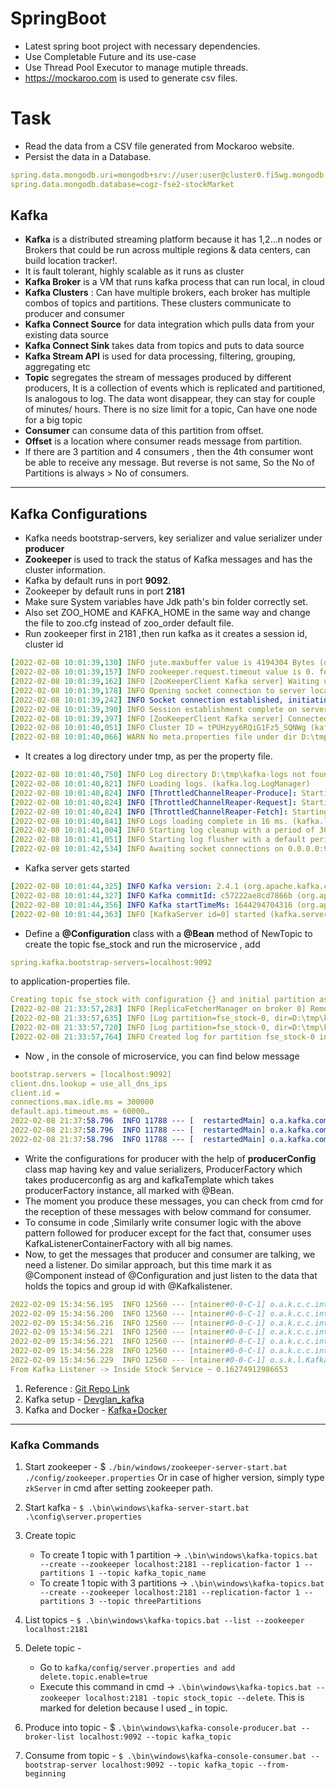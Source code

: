# SpringBoot
- Latest spring boot project with necessary dependencies.
- Use Completable Future and its use-case
- Use Thread Pool Executor to manage mutiple threads.
- https://mockaroo.com is used to generate csv files.

# Task
- Read the data from a CSV file generated from Mockaroo website.
- Persist the data in a Database.
```yaml
spring.data.mongodb.uri=mongodb+srv://user:user@cluster0.fi5wg.mongodb.net/cogz-fse2-stockMarket
spring.data.mongodb.database=cogz-fse2-stockMarket
```

## Kafka
-  **Kafka** is a distributed streaming platform because it has 1,2…n nodes or Brokers that could be run across multiple regions & data centers, can build location tracker!.
-  It is fault tolerant, highly scalable as it runs as cluster
- **Kafka Broker** is a VM that runs kafka process that can run local, in cloud
-  **Kafka Clusters** : Can have multiple brokers, each broker has multiple combos of topics and partitions. These clusters communicate to producer and consumer
-  **Kafka Connect Source** for data integration which pulls data from your existing data source
-  **Kafka Connect Sink** takes data from topics and puts to data source
-  **Kafka Stream API** is used for data processing, filtering, grouping, aggregating etc
-  **Topic** segregates the stream of messages produced by different producers, It is a collection of events which is replicated and partitioned, Is analogous to log. The data wont disappear, they can stay for couple of minutes/ hours. There is no size limit for a topic, Can have one node for a big topic
-  **Consumer** can consume data of this partition from offset.
-  **Offset** is a location where consumer reads message from partition.
-  If there are 3 partition and 4 consumers , then the 4th consumer wont be able to receive any message. But reverse is not same, So the No of Partitions is always > No of consumers.

---

## Kafka Configurations

- Kafka needs bootstrap-servers, key serializer and value serializer under **producer**
- **Zookeeper** is used to track the status of Kafka messages and has the cluster information.
- Kafka by default runs in port **9092**.
- Zookeeper by default runs in port **2181**
- Make sure System variables have Jdk path's bin folder correctly set.
- Also set ZOO_HOME and KAFKA_HOME in the same way and change the file to zoo.cfg instead of zoo_order default file.
- Run zookeeper first in 2181 ,then run kafka as it creates a session id, cluster id

```yaml 
[2022-02-08 10:01:39,130] INFO jute.maxbuffer value is 4194304 Bytes (org.apache.zookeeper.ClientCnxnSocket)
[2022-02-08 10:01:39,157] INFO zookeeper.request.timeout value is 0. feature enabled= (org.apache.zookeeper.ClientCnxn)
[2022-02-08 10:01:39,162] INFO [ZooKeeperClient Kafka server] Waiting until connected. (kafka.zookeeper.ZooKeeperClient)
[2022-02-08 10:01:39,178] INFO Opening socket connection to server localhost/0:0:0:0:0:0:0:1:2181. Will not attempt to authenticate using SASL (unknown error) (org.apache.zookeeper.ClientCnxn)
[2022-02-08 10:01:39,242] INFO Socket connection established, initiating session, client: /0:0:0:0:0:0:0:1:60308, server: localhost/0:0:0:0:0:0:0:1:2181 (org.apache.zookeeper.ClientCnxn)
[2022-02-08 10:01:39,390] INFO Session establishment complete on server localhost/0:0:0:0:0:0:0:1:2181, sessionid = 0x17ed79972bb0000, negotiated timeout = 6000 (org.apache.zookeeper.ClientCnxn)
[2022-02-08 10:01:39,397] INFO [ZooKeeperClient Kafka server] Connected. (kafka.zookeeper.ZooKeeperClient)
[2022-02-08 10:01:40,051] INFO Cluster ID = tPUHzyy6RQiG1Fz5_SQNWg (kafka.server.KafkaServer)
[2022-02-08 10:01:40,066] WARN No meta.properties file under dir D:\tmp\kafka-logs\meta.properties (kafka.server.BrokerMetadataCheckpoint)
```

- It creates a log directory under tmp, as per the property file.

```yaml
[2022-02-08 10:01:40,750] INFO Log directory D:\tmp\kafka-logs not found, creating it. (kafka.log.LogManager)
[2022-02-08 10:01:40,821] INFO Loading logs. (kafka.log.LogManager)
[2022-02-08 10:01:40,824] INFO [ThrottledChannelReaper-Produce]: Starting (kafka.server.ClientQuotaManager$ThrottledChannelReaper)
[2022-02-08 10:01:40,824] INFO [ThrottledChannelReaper-Request]: Starting (kafka.server.ClientQuotaManager$ThrottledChannelReaper)
[2022-02-08 10:01:40,824] INFO [ThrottledChannelReaper-Fetch]: Starting (kafka.server.ClientQuotaManager$ThrottledChannelReaper)
[2022-02-08 10:01:40,841] INFO Logs loading complete in 16 ms. (kafka.log.LogManager)
[2022-02-08 10:01:41,004] INFO Starting log cleanup with a period of 300000 ms. (kafka.log.LogManager)
[2022-02-08 10:01:41,051] INFO Starting log flusher with a default period of 9223372036854775807 ms. (kafka.log.LogManager)
[2022-02-08 10:01:42,534] INFO Awaiting socket connections on 0.0.0.0:9092. (kafka.network.Acceptor)
```

- Kafka server gets started

```yaml
[2022-02-08 10:01:44,325] INFO Kafka version: 2.4.1 (org.apache.kafka.common.utils.AppInfoParser)
[2022-02-08 10:01:44,327] INFO Kafka commitId: c57222ae8cd7866b (org.apache.kafka.common.utils.AppInfoParser)
[2022-02-08 10:01:44,356] INFO Kafka startTimeMs: 1644294704316 (org.apache.kafka.common.utils.AppInfoParser)
[2022-02-08 10:01:44,363] INFO [KafkaServer id=0] started (kafka.server.KafkaServer)
```

- Define a **@Configuration** class with a **@Bean** method of NewTopic to create the topic fse_stock and run the microservice , add
```yaml
spring.kafka.bootstrap-servers=localhost:9092 
```
to application-properties file.

```yaml
Creating topic fse_stock with configuration {} and initial partition assignment Map(0 -> ArrayBuffer(0)) (kafka.zk.AdminZkClient)
[2022-02-08 21:33:57,283] INFO [ReplicaFetcherManager on broker 0] Removed fetcher for partitions Set(fse_stock-0) (kafka.server.ReplicaFetcherManager)
[2022-02-08 21:33:57,635] INFO [Log partition=fse_stock-0, dir=D:\tmp\kafka-logs] Loading producer state till offset 0 with message format version 2 (kafka.log.Log)
[2022-02-08 21:33:57,720] INFO [Log partition=fse_stock-0, dir=D:\tmp\kafka-logs] Completed load of log with 1 segments, log start offset 0 and log end offset 0 in 243 ms (kafka.log.Log)
[2022-02-08 21:33:57,764] INFO Created log for partition fse_stock-0 in D:\tmp\kafka-logs\fse_stock-0 with properties
```

- Now , in the console of microservice, you can find below message

```yaml
bootstrap.servers = [localhost:9092]
client.dns.lookup = use_all_dns_ips
client.id = 
connections.max.idle.ms = 300000
default.api.timeout.ms = 60000…
2022-02-08 21:37:58.796  INFO 11788 --- [  restartedMain] o.a.kafka.common.utils.AppInfoParser     : Kafka version: 3.0.0
2022-02-08 21:37:58.796  INFO 11788 --- [  restartedMain] o.a.kafka.common.utils.AppInfoParser     : Kafka commitId: 8cb0a5e9d3441962
2022-02-08 21:37:58.796  INFO 11788 --- [  restartedMain] o.a.kafka.common.utils.AppInfoParser     : Kafka startTimeMs: 1644336478796
```

- Write the configurations for producer with the help of **producerConfig** class map having key and value serializers, ProducerFactory which takes producerconfig as arg and kafkaTemplate which takes producerFactory instance, all marked with @Bean.
- The moment you produce these messages, you can check from cmd for the reception of these messages with below command for consumer.
- To consume in code ,Similarly write consumer logic with the above pattern followed for producer except for the fact that, consumer uses KafkaListenerContainerFactory with all big names.
- Now, to get the messages that producer and consumer are talking, we need a listener. Do similar approach, but this time mark it as @Component instead of @Configuration and just listen to the data that holds the topics and group id with @Kafkalistener.

```yaml
2022-02-09 15:34:56.195  INFO 12560 --- [ntainer#0-0-C-1] o.a.k.c.c.internals.ConsumerCoordinator  : [Consumer clientId=consumer-stockGroup-2, groupId=stockGroup] Successfully joined group with generation Generation{generationId=3, memberId='consumer-stockGroup-2-59bdfb1b-4af9-452c-8e69-02f85e42192d', protocol='range'}
2022-02-09 15:34:56.200  INFO 12560 --- [ntainer#0-0-C-1] o.a.k.c.c.internals.ConsumerCoordinator  : [Consumer clientId=consumer-stockGroup-2, groupId=stockGroup] Finished assignment for group at generation 3: {consumer-stockGroup-2-59bdfb1b-4af9-452c-8e69-02f85e42192d=Assignment(partitions=[fse_stock-0])}
2022-02-09 15:34:56.216  INFO 12560 --- [ntainer#0-0-C-1] o.a.k.c.c.internals.ConsumerCoordinator  : [Consumer clientId=consumer-stockGroup-2, groupId=stockGroup] Successfully synced group in generation Generation{generationId=3, memberId='consumer-stockGroup-2-59bdfb1b-4af9-452c-8e69-02f85e42192d', protocol='range'}
2022-02-09 15:34:56.221  INFO 12560 --- [ntainer#0-0-C-1] o.a.k.c.c.internals.ConsumerCoordinator  : [Consumer clientId=consumer-stockGroup-2, groupId=stockGroup] Notifying assignor about the new Assignment(partitions=[fse_stock-0])
2022-02-09 15:34:56.221  INFO 12560 --- [ntainer#0-0-C-1] o.a.k.c.c.internals.ConsumerCoordinator  : [Consumer clientId=consumer-stockGroup-2, groupId=stockGroup] Adding newly assigned partitions: fse_stock-0
2022-02-09 15:34:56.228  INFO 12560 --- [ntainer#0-0-C-1] o.a.k.c.c.internals.ConsumerCoordinator  : [Consumer clientId=consumer-stockGroup-2, groupId=stockGroup] Setting offset for partition fse_stock-0 to the committed offset FetchPosition{offset=23, offsetEpoch=Optional.empty, currentLeader=LeaderAndEpoch{leader=Optional[host.docker.internal:9092 (id: 0 rack: null)], epoch=0}}
2022-02-09 15:34:56.229  INFO 12560 --- [ntainer#0-0-C-1] o.s.k.l.KafkaMessageListenerContainer    : stockGroup: partitions assigned: [fse_stock-0]
From Kafka Listener -> Inside Stock Service ~ 0.16274912986653
```

1. Reference : [Git Repo Link](https://github.com/java2786/cts_batch_5/tree/master/kafka)
1. Kafka setup - [Devglan_kafka](https://www.devglan.com/corejava/apache-kafka-java-example)
1. Kafka and Docker - [Kafka+Docker](https://www.kaaiot.com/blog/kafka-docker)

---		
### Kafka Commands

1. Start zookeeper - $ `./bin/windows/zookeeper-server-start.bat ./config/zookeeper.properties` Or in case of higher version, simply type `zkServer` in cmd after setting zookeeper path.

1. Start kafka - `$ .\bin\windows\kafka-server-start.bat .\config\server.properties`

1. Create topic
    - To create 1 topic with 1 partition -> `.\bin\windows\kafka-topics.bat --create --zookeeper localhost:2181 --replication-factor 1 --partitions 1 --topic kafka_topic_name`
    - To create 1 topic with 3 partitions -> `.\bin\windows\kafka-topics.bat --create --zookeeper localhost:2181 --replication-factor 1 --partitions 3 --topic threePartitions`

1. List topics - `$ .\bin\windows\kafka-topics.bat --list --zookeeper localhost:2181`

1. Delete topic -
    - Go to `kafka/config/server.properties and add delete.topic.enable=true`
    - Execute this command in cmd -> `.\bin\windows\kafka-topics.bat --zookeeper localhost:2181 -topic stock_topic --delete`. This is marked for deletion because I used _ in topic.

1. Produce into topic - $ `.\bin\windows\kafka-console-producer.bat --broker-list localhost:9092 --topic kafka_topic`

1. Consume from topic - `$ .\bin\windows\kafka-console-consumer.bat --bootstrap-server localhost:9092 --topic kafka_topic --from-beginning`
